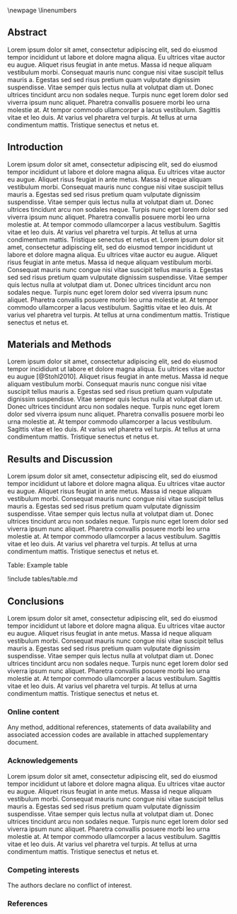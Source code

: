 \newpage
\linenumbers

## Abstract

Lorem ipsum dolor sit amet, consectetur adipiscing elit, sed do eiusmod tempor incididunt ut labore et dolore magna aliqua. Eu ultrices vitae auctor eu augue. Aliquet risus feugiat in ante metus. Massa id neque aliquam vestibulum morbi. Consequat mauris nunc congue nisi vitae suscipit tellus mauris a. Egestas sed sed risus pretium quam vulputate dignissim suspendisse. Vitae semper quis lectus nulla at volutpat diam ut. Donec ultrices tincidunt arcu non sodales neque. Turpis nunc eget lorem dolor sed viverra ipsum nunc aliquet. Pharetra convallis posuere morbi leo urna molestie at. At tempor commodo ullamcorper a lacus vestibulum. Sagittis vitae et leo duis. At varius vel pharetra vel turpis. At tellus at urna condimentum mattis. Tristique senectus et netus et.

## Introduction

Lorem ipsum dolor sit amet, consectetur adipiscing elit, sed do eiusmod tempor incididunt ut labore et dolore magna aliqua. Eu ultrices vitae auctor eu augue. Aliquet risus feugiat in ante metus. Massa id neque aliquam vestibulum morbi. Consequat mauris nunc congue nisi vitae suscipit tellus mauris a. Egestas sed sed risus pretium quam vulputate dignissim suspendisse. Vitae semper quis lectus nulla at volutpat diam ut. Donec ultrices tincidunt arcu non sodales neque. Turpis nunc eget lorem dolor sed viverra ipsum nunc aliquet. Pharetra convallis posuere morbi leo urna molestie at. At tempor commodo ullamcorper a lacus vestibulum. Sagittis vitae et leo duis. At varius vel pharetra vel turpis. At tellus at urna condimentum mattis. Tristique senectus et netus et.
Lorem ipsum dolor sit amet, consectetur adipiscing elit, sed do eiusmod tempor incididunt ut labore et dolore magna aliqua. Eu ultrices vitae auctor eu augue. Aliquet risus feugiat in ante metus. Massa id neque aliquam vestibulum morbi. Consequat mauris nunc congue nisi vitae suscipit tellus mauris a. Egestas sed sed risus pretium quam vulputate dignissim suspendisse. Vitae semper quis lectus nulla at volutpat diam ut. Donec ultrices tincidunt arcu non sodales neque. Turpis nunc eget lorem dolor sed viverra ipsum nunc aliquet. Pharetra convallis posuere morbi leo urna molestie at. At tempor commodo ullamcorper a lacus vestibulum. Sagittis vitae et leo duis. At varius vel pharetra vel turpis. At tellus at urna condimentum mattis. Tristique senectus et netus et.


## Materials and Methods

Lorem ipsum dolor sit amet, consectetur adipiscing elit, sed do eiusmod tempor incididunt ut labore et dolore magna aliqua. Eu ultrices vitae auctor eu augue [@Stohl2010]. Aliquet risus feugiat in ante metus. Massa id neque aliquam vestibulum morbi. Consequat mauris nunc congue nisi vitae suscipit tellus mauris a. Egestas sed sed risus pretium quam vulputate dignissim suspendisse. Vitae semper quis lectus nulla at volutpat diam ut. Donec ultrices tincidunt arcu non sodales neque. Turpis nunc eget lorem dolor sed viverra ipsum nunc aliquet. Pharetra convallis posuere morbi leo urna molestie at. At tempor commodo ullamcorper a lacus vestibulum. Sagittis vitae et leo duis. At varius vel pharetra vel turpis. At tellus at urna condimentum mattis. Tristique senectus et netus et.

## Results and Discussion

Lorem ipsum dolor sit amet, consectetur adipiscing elit, sed do eiusmod tempor incididunt ut labore et dolore magna aliqua. Eu ultrices vitae auctor eu augue. Aliquet risus feugiat in ante metus. Massa id neque aliquam vestibulum morbi. Consequat mauris nunc congue nisi vitae suscipit tellus mauris a. Egestas sed sed risus pretium quam vulputate dignissim suspendisse. Vitae semper quis lectus nulla at volutpat diam ut. Donec ultrices tincidunt arcu non sodales neque. Turpis nunc eget lorem dolor sed viverra ipsum nunc aliquet. Pharetra convallis posuere morbi leo urna molestie at. At tempor commodo ullamcorper a lacus vestibulum. Sagittis vitae et leo duis. At varius vel pharetra vel turpis. At tellus at urna condimentum mattis. Tristique senectus et netus et.

Table: Example table

!include tables/table.md

## Conclusions

Lorem ipsum dolor sit amet, consectetur adipiscing elit, sed do eiusmod tempor incididunt ut labore et dolore magna aliqua. Eu ultrices vitae auctor eu augue. Aliquet risus feugiat in ante metus. Massa id neque aliquam vestibulum morbi. Consequat mauris nunc congue nisi vitae suscipit tellus mauris a. Egestas sed sed risus pretium quam vulputate dignissim suspendisse. Vitae semper quis lectus nulla at volutpat diam ut. Donec ultrices tincidunt arcu non sodales neque. Turpis nunc eget lorem dolor sed viverra ipsum nunc aliquet. Pharetra convallis posuere morbi leo urna molestie at. At tempor commodo ullamcorper a lacus vestibulum. Sagittis vitae et leo duis. At varius vel pharetra vel turpis. At tellus at urna condimentum mattis. Tristique senectus et netus et.

### Online content

Any method, additional references, statements of data availability and associated accession codes are available in attached supplementary document.

### Acknowledgements

Lorem ipsum dolor sit amet, consectetur adipiscing elit, sed do eiusmod tempor incididunt ut labore et dolore magna aliqua. Eu ultrices vitae auctor eu augue. Aliquet risus feugiat in ante metus. Massa id neque aliquam vestibulum morbi. Consequat mauris nunc congue nisi vitae suscipit tellus mauris a. Egestas sed sed risus pretium quam vulputate dignissim suspendisse. Vitae semper quis lectus nulla at volutpat diam ut. Donec ultrices tincidunt arcu non sodales neque. Turpis nunc eget lorem dolor sed viverra ipsum nunc aliquet. Pharetra convallis posuere morbi leo urna molestie at. At tempor commodo ullamcorper a lacus vestibulum. Sagittis vitae et leo duis. At varius vel pharetra vel turpis. At tellus at urna condimentum mattis. Tristique senectus et netus et.

### Competing interests

The authors declare no conflict of interest.

### References
